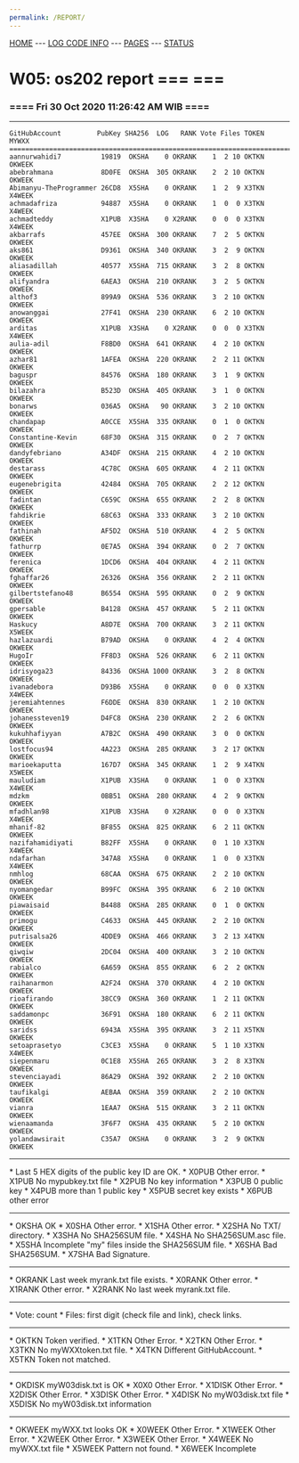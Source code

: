 ```yaml
---
permalink: /REPORT/
---
```

[HOME](../) ---
[LOG CODE INFO](https://osp4diss.vlsm.org/ETC/logCodes.txt) ---
[PAGES](../GitHubPages/) ---
[STATUS](../STATUS/)

# W05: os202 report === ===
### ==== Fri 30 Oct 2020 11:26:42 AM WIB ====
<hr>

```
GitHubAccount         PubKey SHA256  LOG   RANK Vote Files TOKEN  MYWXX
=======================================================================
aannurwahidi7          19819  OKSHA    0 OKRANK    1  2 10 OKTKN OKWEEK
abebrahmana            8D0FE  OKSHA  305 OKRANK    2  2 10 OKTKN OKWEEK
Abimanyu-TheProgrammer 26CD8  X5SHA    0 OKRANK    1  2  9 X3TKN X4WEEK
achmadafriza           94887  X5SHA    0 OKRANK    1  0  0 X3TKN X4WEEK
achmadteddy            X1PUB  X3SHA    0 X2RANK    0  0  0 X3TKN X4WEEK
akbarrafs              457EE  OKSHA  300 OKRANK    7  2  5 OKTKN OKWEEK
aks861                 D9361  OKSHA  340 OKRANK    3  2  9 OKTKN OKWEEK
aliasadillah           40577  X5SHA  715 OKRANK    3  2  8 OKTKN OKWEEK
alifyandra             6AEA3  OKSHA  210 OKRANK    3  2  5 OKTKN OKWEEK
althof3                899A9  OKSHA  536 OKRANK    3  2 10 OKTKN OKWEEK
anowanggai             27F41  OKSHA  230 OKRANK    6  2 10 OKTKN OKWEEK
arditas                X1PUB  X3SHA    0 X2RANK    0  0  0 X3TKN X4WEEK
aulia-adil             F8BD0  OKSHA  641 OKRANK    4  2 10 OKTKN OKWEEK
azhar81                1AFEA  OKSHA  220 OKRANK    2  2 11 OKTKN OKWEEK
baguspr                84576  OKSHA  180 OKRANK    3  1  9 OKTKN OKWEEK
bilazahra              B523D  OKSHA  405 OKRANK    3  1  0 OKTKN OKWEEK
bonarws                036A5  OKSHA   90 OKRANK    3  2 10 OKTKN OKWEEK
chandapap              A0CCE  X5SHA  335 OKRANK    0  1  0 OKTKN OKWEEK
Constantine-Kevin      68F30  OKSHA  315 OKRANK    0  2  7 OKTKN OKWEEK
dandyfebriano          A34DF  OKSHA  215 OKRANK    4  2 10 OKTKN OKWEEK
destarass              4C78C  OKSHA  605 OKRANK    4  2 11 OKTKN OKWEEK
eugenebrigita          42484  OKSHA  705 OKRANK    2  2 12 OKTKN OKWEEK
fadintan               C659C  OKSHA  655 OKRANK    2  2  8 OKTKN OKWEEK
fahdikrie              68C63  OKSHA  333 OKRANK    3  2 10 OKTKN OKWEEK
fathinah               AF5D2  OKSHA  510 OKRANK    4  2  5 OKTKN OKWEEK
fathurrp               0E7A5  OKSHA  394 OKRANK    0  2  7 OKTKN OKWEEK
ferenica               1DCD6  OKSHA  404 OKRANK    4  2 11 OKTKN OKWEEK
fghaffar26             26326  OKSHA  356 OKRANK    2  2 11 OKTKN OKWEEK
gilbertstefano48       B6554  OKSHA  595 OKRANK    0  2  9 OKTKN OKWEEK
gpersable              B4128  OKSHA  457 OKRANK    5  2 11 OKTKN OKWEEK
Haskucy                A8D7E  OKSHA  700 OKRANK    3  2 11 OKTKN X5WEEK
hazlazuardi            B79AD  OKSHA    0 OKRANK    4  2  4 OKTKN OKWEEK
HugoIr                 FF8D3  OKSHA  526 OKRANK    6  2 11 OKTKN OKWEEK
idrisyoga23            84336  OKSHA 1000 OKRANK    3  2  8 OKTKN OKWEEK
ivanadebora            D93B6  X5SHA    0 OKRANK    0  0  0 X3TKN X4WEEK
jeremiahtennes         F6DDE  OKSHA  830 OKRANK    1  2 10 OKTKN OKWEEK
johanessteven19        D4FC8  OKSHA  230 OKRANK    2  2  6 OKTKN OKWEEK
kukuhhafiyyan          A7B2C  OKSHA  490 OKRANK    3  0  0 OKTKN OKWEEK
lostfocus94            4A223  OKSHA  285 OKRANK    3  2 17 OKTKN OKWEEK
marioekaputta          167D7  OKSHA  345 OKRANK    1  2  9 X4TKN X5WEEK
mauludiam              X1PUB  X3SHA    0 OKRANK    1  0  0 X3TKN X4WEEK
mdzkm                  0BB51  OKSHA  280 OKRANK    4  2  9 OKTKN OKWEEK
mfadhlan98             X1PUB  X3SHA    0 X2RANK    0  0  0 X3TKN X4WEEK
mhanif-82              BF855  OKSHA  825 OKRANK    6  2 11 OKTKN OKWEEK
nazifahamidiyati       B82FF  X5SHA    0 OKRANK    0  1 10 X3TKN X4WEEK
ndafarhan              347A8  X5SHA    0 OKRANK    1  0  0 X3TKN X4WEEK
nmhlog                 68CAA  OKSHA  675 OKRANK    2  2 10 OKTKN OKWEEK
nyomangedar            B99FC  OKSHA  395 OKRANK    6  2 10 OKTKN OKWEEK
piawaisaid             B4488  OKSHA  285 OKRANK    0  1  0 OKTKN OKWEEK
primogu                C4633  OKSHA  445 OKRANK    2  2 10 OKTKN OKWEEK
putrisalsa26           4DDE9  OKSHA  466 OKRANK    3  2 13 X4TKN OKWEEK
qiwqiw                 2DC04  OKSHA  400 OKRANK    3  2 10 OKTKN OKWEEK
rabialco               6A659  OKSHA  855 OKRANK    6  2  2 OKTKN OKWEEK
raihanarmon            A2F24  OKSHA  370 OKRANK    4  2 10 OKTKN OKWEEK
rioafirando            38CC9  OKSHA  360 OKRANK    1  2 11 OKTKN OKWEEK
saddamonpc             36F91  OKSHA  180 OKRANK    6  2 11 OKTKN OKWEEK
saridss                6943A  X5SHA  395 OKRANK    3  2 11 X5TKN OKWEEK
setoaprasetyo          C3CE3  X5SHA    0 OKRANK    5  1 10 X3TKN X4WEEK
siepenmaru             0C1E8  X5SHA  265 OKRANK    3  2  8 X3TKN OKWEEK
stevenciayadi          86A29  OKSHA  392 OKRANK    2  2 10 OKTKN OKWEEK
taufikalgi             AEBAA  OKSHA  359 OKRANK    2  2 10 OKTKN OKWEEK
vianra                 1EAA7  OKSHA  515 OKRANK    3  2 11 OKTKN OKWEEK
wienaamanda            3F6F7  OKSHA  435 OKRANK    5  2 10 OKTKN OKWEEK
yolandawsirait         C35A7  OKSHA    0 OKRANK    3  2  9 OKTKN OKWEEK
```

<hr>
* Last 5 HEX digits of the public key ID are OK.
* X0PUB Other error.
* X1PUB No mypubkey.txt file
* X2PUB No key information
* X3PUB 0 public key
* X4PUB more than 1 public key
* X5PUB secret key exists
* X6PUB other error
<hr>
* OKSHA OK
* X0SHA Other error.
* X1SHA Other error.
* X2SHA No TXT/ directory.
* X3SHA No SHA256SUM file.
* X4SHA No SHA256SUM.asc file.
* X5SHA Incomplete "my" files inside the SHA256SUM file.
* X6SHA Bad SHA256SUM.
* X7SHA Bad Signature.
<hr>
* OKRANK Last week myrank.txt file exists.
* X0RANK Other error.
* X1RANK Other error.
* X2RANK No last week myrank.txt file.
<hr>
* Vote: count
* Files: first digit (check file and link), check links.
<hr>
* OKTKN Token verified.
* X1TKN Other Error.
* X2TKN Other Error.
* X3TKN No myWXXtoken.txt file.
* X4TKN Different GitHubAccount.
* X5TKN Token not matched.
<hr>
* OKDISK myW03disk.txt is OK
* X0X0   Other Error.
* X1DISK Other Error.
* X2DISK Other Error.
* X3DISK Other Error.
* X4DISK No myW03disk.txt file
* X5DISK No myW03disk.txt information
<hr>
* OKWEEK myWXX.txt looks OK
* X0WEEK Other Error.
* X1WEEK Other Error.
* X2WEEK Other Error.
* X3WEEK Other Error.
* X4WEEK No myWXX.txt file
* X5WEEK Pattern not found.
* X6WEEK Incomplete

